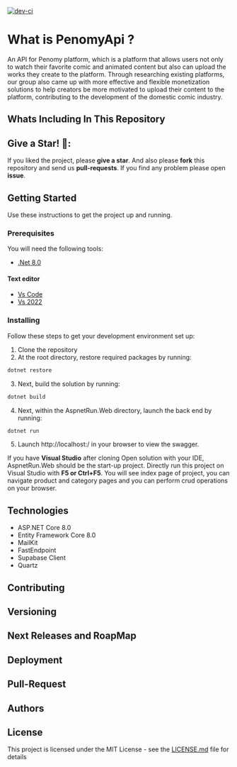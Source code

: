 [![dev-ci](https://github.com/Jackpieking/PenomyApi/actions/workflows/dev-ci.yml/badge.svg?event=pull_request)](https://github.com/Jackpieking/PenomyApi/actions/workflows/dev-ci.yml)

# What is PenomyApi ?

An API for Penomy platform, which is a platform that allows users not only to watch their favorite comic and animated content but also can upload the works they create to the platform. Through researching existing platforms, our group also came up with more effective and flexible monetization solutions to help creators be more motivated to upload their content to the platform, contributing to the development of the domestic comic industry.

## Whats Including In This Repository

## Give a Star! 🌟:

If you liked the project, please **give a star**. And also please **fork** this repository and send us **pull-requests**. If you find any problem please open **issue**.

## Getting Started

Use these instructions to get the project up and running.

### Prerequisites

You will need the following tools:

-   [.Net 8.0](https://dotnet.microsoft.com/en-us/download/dotnet/8.0)

#### Text editor

-   [Vs Code](https://code.visualstudio.com/)
-   [Vs 2022](https://visualstudio.microsoft.com/)

### Installing

Follow these steps to get your development environment set up:

1. Clone the repository
2. At the root directory, restore required packages by running:

```csharp
dotnet restore
```

3. Next, build the solution by running:

```csharp
dotnet build
```

4. Next, within the AspnetRun.Web directory, launch the back end by running:

```csharp
dotnet run
```

5. Launch http://localhost:/ in your browser to view the swagger.

If you have **Visual Studio** after cloning Open solution with your IDE, AspnetRun.Web should be the start-up project. Directly run this project on Visual Studio with **F5 or Ctrl+F5**. You will see index page of project, you can navigate product and category pages and you can perform crud operations on your browser.

## Technologies

-   ASP.NET Core 8.0
-   Entity Framework Core 8.0
-   MailKit
-   FastEndpoint
-   Supabase Client
-   Quartz

## Contributing

## Versioning

## Next Releases and RoapMap

## Deployment

## Pull-Request

## Authors

## License

This project is licensed under the MIT License - see the [LICENSE.md](/LICENSE) file for details
